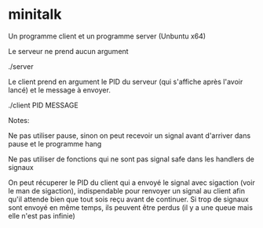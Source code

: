# minitalk

Un programme client et un programme server (Unbuntu x64)

Le serveur ne prend aucun argument

./server

Le client prend en argument le PID du serveur (qui s'affiche après l'avoir lancé) et le message à envoyer.

./client PID MESSAGE

Notes:

Ne pas utiliser pause, sinon on peut recevoir un signal avant d'arriver dans pause et le programme hang

Ne pas utiliser de fonctions qui ne sont pas signal safe dans les handlers de signaux

On peut récuperer le PID du client qui a envoyé le signal avec sigaction (voir le man de sigaction), indispendable pour renvoyer un signal au client afin qu'il attende bien que tout sois reçu avant de continuer. Si trop de signaux sont envoyé en même temps, ils peuvent être perdus (il y a une queue mais elle n'est pas infinie)
